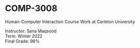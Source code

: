 # COMP-3008
Human-Computer Interaction Course Work at Carleton University <br/>

Instructor: Sana Maqsood <br/>
Term: Winter 2022 <br/>
Final Grade: 96%
